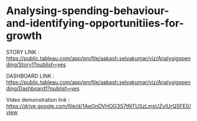 # Analysing-spending-behaviour-and-identifying-opportunitiies-for-growth

STORY LINK : 	https://public.tableau.com/app/profile/aakash.selvakumar/viz/Analysigspending/Story1?publish=yes

DASHBOARD LINK : https://public.tableau.com/app/profile/aakash.selvakumar/viz/Analysigspending/Dashboard1?publish=yes

Video demonstration link :	https://drive.google.com/file/d/1AeOnDVHOG3S7tNTUSzLmsUZylUrQSFE0/view
